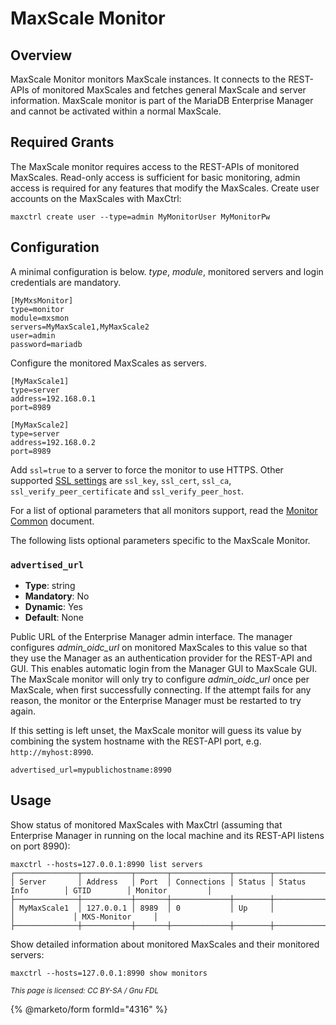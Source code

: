 # MaxScale Monitor

## Overview

MaxScale Monitor monitors MaxScale instances. It connects to the REST-APIs of
monitored MaxScales and fetches general MaxScale and server information.
MaxScale monitor is part of the MariaDB Enterprise Manager and cannot be
activated within a normal MaxScale.

## Required Grants

The MaxScale monitor requires access to the REST-APIs of monitored MaxScales.
Read-only access is sufficient for basic monitoring, admin access is required
for any features that modify the MaxScales. Create user accounts on the
MaxScales with MaxCtrl:
```
maxctrl create user --type=admin MyMonitorUser MyMonitorPw
```

## Configuration

A minimal configuration is below. *type*, *module*, monitored servers and login
credentials are mandatory.

```
[MyMxsMonitor]
type=monitor
module=mxsmon
servers=MyMaxScale1,MyMaxScale2
user=admin
password=mariadb
```

Configure the monitored MaxScales as servers.
```
[MyMaxScale1]
type=server
address=192.168.0.1
port=8989

[MyMaxScale2]
type=server
address=192.168.0.2
port=8989
```
Add `ssl=true` to a server to force the monitor to use HTTPS. Other supported
[SSL settings](../Getting-Started/Configuration-Guide.md#tlsssl-encryption)
are `ssl_key`, `ssl_cert`, `ssl_ca`, `ssl_verify_peer_certificate` and
`ssl_verify_peer_host`.

For a list of optional parameters that all monitors support, read the
[Monitor Common](Monitor-Common.md) document.

The following lists optional parameters specific to the MaxScale Monitor.

### `advertised_url`

- **Type**: string
- **Mandatory**: No
- **Dynamic**: Yes
- **Default**: None

Public URL of the Enterprise Manager admin interface. The manager configures
*admin_oidc_url* on monitored MaxScales to this value so that they use the
Manager as an authentication provider for the REST-API and GUI. This enables
automatic login from the Manager GUI to MaxScale GUI. The MaxScale monitor
will only try to configure *admin_oidc_url* once per MaxScale, when first
successfully connecting. If the attempt fails for any reason, the monitor
or the Enterprise Manager must be restarted to try again.

If this setting is left unset, the MaxScale monitor will guess its value by
combining the system hostname with the REST-API port, e.g. `http://myhost:8990`.

```
advertised_url=mypublichostname:8990
```

## Usage

Show status of monitored MaxScales with MaxCtrl (assuming that Enterprise
Manager in running on the local machine and its REST-API listens on port
8990):
```
maxctrl --hosts=127.0.0.1:8990 list servers
┌──────────────┬───────────┬───────┬─────────────┬────────┬────────────────────┬─────────────┬─────────────────┐
│ Server       │ Address   │ Port  │ Connections │ Status │ Status Info        │ GTID        │ Monitor         │
├──────────────┼───────────┼───────┼─────────────┼────────┼────────────────────┼─────────────┼─────────────────┤
│ MyMaxScale1  │ 127.0.0.1 │ 8989  │ 0           │ Up     │                    │             │ MXS-Monitor     │
├──────────────┼───────────┼───────┼─────────────┼────────┼────────────────────┼─────────────┼─────────────────┤
```

Show detailed information about monitored MaxScales and their monitored servers:
```
maxctrl --hosts=127.0.0.1:8990 show monitors
```

<sub>_This page is licensed: CC BY-SA / Gnu FDL_</sub>

{% @marketo/form formId="4316" %}
